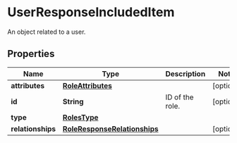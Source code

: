 

# UserResponseIncludedItem

An object related to a user.
## Properties

Name | Type | Description | Notes
------------ | ------------- | ------------- | -------------
**attributes** | [**RoleAttributes**](RoleAttributes.md) |  |  [optional]
**id** | **String** | ID of the role. |  [optional]
**type** | [**RolesType**](RolesType.md) |  | 
**relationships** | [**RoleResponseRelationships**](RoleResponseRelationships.md) |  |  [optional]




